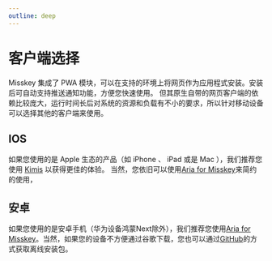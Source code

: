 ```yaml
---
outline: deep
---
```


# 客户端选择

Misskey 集成了 PWA 模块，可以在支持的环境上将网页作为应用程式安装。安装后可自动支持推送通知功能，方便您快速使用。
但其原生自带的网页客户端的依赖比较庞大，运行时间长后对系统的资源和负载有不小的要求，所以针对移动设备可以选择其他的客户端来使用。

## IOS
如果您使用的是 Apple 生态的产品（如 iPhone 、 iPad 或是 Mac ），我们推荐您使用 [Kimis](https://github.com/Lakr233/Kimis) 以获得更佳的体验。
当然，您依旧可以使用[Aria for Misskey](https://apps.apple.com/app/aria-for-misskey/id6499410880)来简约的使用，

## 安卓
如果您使用的是安卓手机（华为设备鸿蒙Next除外），我们推荐您使用[Aria for Misskey](https://play.google.com/store/apps/details?id=com.poppingmoon.aria)。当然，如果您的设备不方便通过谷歌下载，您也可以通过[GitHub](https://github.com/poppingmoon/aria)的方式获取离线安装包。